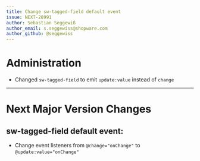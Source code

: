 ```yaml
---
title: Change sw-tagged-field default event
issue: NEXT-28991
author: Sebastian Seggewiß
author_email: s.seggewiss@shopware.com
author_github: @seggewiss
---
```

# Administration
* Changed `sw-tagged-field` to emit `update:value` instead of `change`
___
# Next Major Version Changes
## sw-tagged-field default event:
* Change event listeners from `@change="onChange"` to `@update:value="onChange"`
